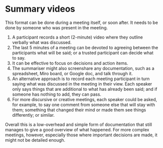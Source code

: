 # Summary videos

This format can be done during a meeting itself, or soon after. It needs to be done by someone who was present in the meeting.

1. A participant records a short (2-minute) video where they outline verbally what was discussed.&#x20;
2. The last 5 minutes of a meeting can be devoted to agreeing between the participants what will be said; or a trusted participant can decide what to say.
3. It can be effective to focus on decisions and action items.
4. The summariser might also screenshare any documentation, such as a spreadsheet, Miro board, or Google doc, and talk through it.
5. An alternative approach is to record each meeting participant in turn saying what was discussed in the meeting in their view. Each speaker only says things that are additional to what has already been said; and if someone has nothing to add, they can pass.
6. For more discursive or creative meetings, each speaker could be asked, for example, to say one comment from someone else that will stay with them; something that changed their mind or made them see things differently; or similar.

Overall this is a low-overhead and simple form of documentation that still manages to give a good overview of what happened. For more complex meetings, however, especially those where important decisions are made, it might not be detailed enough.
